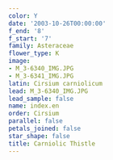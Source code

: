 ```yaml
---
color: Y
date: '2003-10-26T00:00:00'
f_end: '8'
f_start: '7'
family: Asteraceae
flower_type: K
image:
- M_3-6340_IMG.JPG
- M_3-6341_IMG.JPG
latin: Cirsium carniolicum
lead: M_3-6340_IMG.JPG
lead_sample: false
name: index.en
order: Cirsium
parallel: false
petals_joined: false
star_shape: false
title: Carniolic Thistle
---
```

